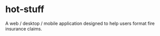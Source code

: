 # hot-stuff
A web / desktop / mobile application designed to help users format fire insurance claims. 
